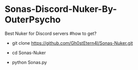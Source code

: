 # Sonas-Discord-Nuker-By-OuterPsycho
 Best Nuker for Discord servers
#how to get?
* git clone https://github.com/Gh0stEtern4l/Sonas-Nuker.git

* cd Sonas-Nuker

* python Sonas.py
